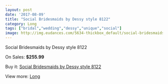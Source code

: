 ```yaml
---
layout: post
date: '2017-08-09'
title: "Social Bridesmaids by Dessy style 8122"
category: Long
tags: ["bridal","wedding","dessy","unique","social"]
image: http://img.eudances.com/5634-thickbox_default/social-bridesmaids-by-dessy-style-8122.jpg
---
```

Social Bridesmaids by Dessy style 8122

On Sales: **$255.99**
<a href="https://www.eudances.com/en/long/1951-social-bridesmaids-by-dessy-style-8122.html"><amp-img layout="responsive" width="600" height="600" src="//img.eudances.com/5634-thickbox_default/social-bridesmaids-by-dessy-style-8122.jpg" alt="Social Bridesmaids by Dessy style 8122 0" /></a>
<a href="https://www.eudances.com/en/long/1951-social-bridesmaids-by-dessy-style-8122.html"><amp-img layout="responsive" width="600" height="600" src="//img.eudances.com/5635-thickbox_default/social-bridesmaids-by-dessy-style-8122.jpg" alt="Social Bridesmaids by Dessy style 8122 1" /></a>

Buy it: [Social Bridesmaids by Dessy style 8122](https://www.eudances.com/en/long/1951-social-bridesmaids-by-dessy-style-8122.html "Social Bridesmaids by Dessy style 8122")

View more: [Long](https://www.eudances.com/en/21-long "Long")